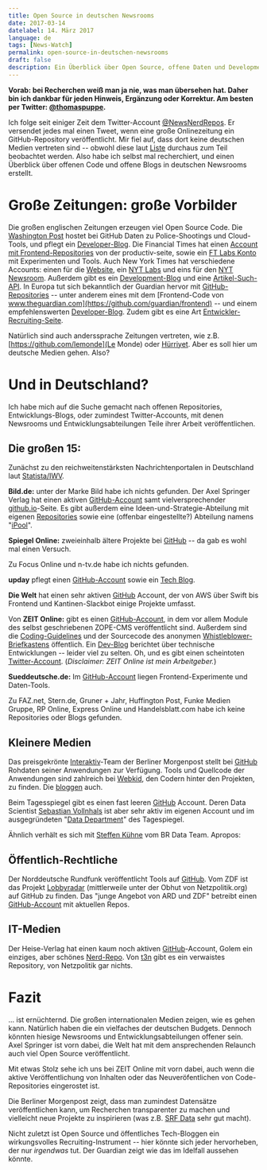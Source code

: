 ```yaml
---
title: Open Source in deutschen Newsrooms
date: 2017-03-14
datelabel: 14. März 2017
language: de
tags: [News-Watch]
permalink: open-source-in-deutschen-newsrooms
draft: false
description: Ein Überblick über Open Source, offene Daten und Development-Blogs aus deutschen Nachrichtenportalen.
---
```


**Vorab: bei Recherchen weiß man ja nie, was man übersehen hat. Daher bin ich dankbar für jeden Hinweis, Ergänzung oder Korrektur. Am besten per Twitter: [@thomaspuppe](https://twitter.com/thomaspuppe).**

Ich folge seit einiger Zeit dem Twitter-Account [@NewsNerdRepos](https://twitter.com/newsnerdrepos). Er versendet jedes mal einen Tweet, wenn eine große Onlinezeitung ein GitHub-Repository veröffentlicht. Mir fiel auf, dass dort keine deutschen Medien vertreten sind -- obwohl diese laut [Liste](https://ifttt.com/p/newsnerdrepos/shared) durchaus zum Teil beobachtet werden. Also habe ich selbst mal recherchiert, und einen Überblick über offenen Code und offene Blogs in deutschen Newsrooms erstellt.

# Große Zeitungen: große Vorbilder

Die großen englischen Zeitungen erzeugen viel Open Source Code. Die [Washington Post](https://github.com/washingtonpost) hostet bei GitHub Daten zu Police-Shootings und Cloud-Tools, und pflegt ein [Developer-Blog](https://developer.washingtonpost.com/pb/blog/). Die Financial Times hat einen [Account mit Frontend-Repositories](https://github.com/Financial-Times) von der productiv-seite, sowie ein [FT Labs Konto](https://github.com/ftlabs) mit Experimenten und Tools. Auch New York Times hat verschiedene Accounts: einen für die [Website](https://github.com/NYTimes), ein [NYT Labs](https://github.com/nytlabs) und eins für den [NYT Newsroom](https://github.com/newsdev). Außerdem gibt es ein [Development-Blog](https://open.blogs.nytimes.com/) und eine [Artikel-Such-API](https://developers.nytimes.com/). In Europa tut sich bekanntlich der Guardian hervor mit [GitHub-Repositories](https://github.com/guardian) -- unter anderem eines mit dem [Frontend-Code von www.theguardian.com](https://github.com/guardian/frontend) -- und einem empfehlenswerten [Developer-Blog](https://www.theguardian.com/info/developer-blog). Zudem gibt es eine Art [Entwickler-Recruiting-Seite](https://developers.theguardian.com/).

Natürlich sind auch anderssprache Zeitungen vertreten, wie z.B. [https://github.com/lemonde](Le Monde) oder [Hürriyet](https://github.com/hurriyet). Aber es soll hier um deutsche Medien gehen. Also?


# Und in Deutschland?

Ich habe mich auf die Suche gemacht nach offenen Repositories, Entwicklungs-Blogs, oder zumindest Twitter-Accounts, mit denen Newsrooms und Entwicklungsabteilungen Teile ihrer Arbeit veröffentlichen.


## Die großen 15:

Zunächst zu den reichweitenstärksten Nachrichtenportalen in Deutschland laut [Statista/IWV](https://de.statista.com/statistik/daten/studie/154154/umfrage/anzahl-der-visits-von-nachrichtenportalen/).

**Bild.de:** unter der Marke Bild habe ich nichts gefunden. Der Axel Springer Verlag hat einen aktiven [GitHub-Account](https://github.com/axelspringer) samt vielversprechender [github.io](https://axelspringer.github.io/)-Seite. Es gibt außerdem eine Ideen-und-Strategie-Abteilung mit eigenen [Repositories](https://github.com/as-ideas) sowie eine (offenbar eingestellte?) Abteilung namens "[iPool](https://github.com/ipool)".

**Spiegel Online:** zweieinhalb ältere Projekte bei [GitHub](https://github.com/spiegelonline) -- da gab es wohl mal einen Versuch.

Zu Focus Online und n-tv.de habe ich nichts gefunden.

**upday** pflegt einen [GitHub-Account](https://github.com/upday) sowie ein [Tech Blog](http://upday.github.io/).

**Die Welt** hat einen sehr aktiven [GitHub](https://github.com/WeltN24) Account, der von AWS über Swift bis Frontend und Kantinen-Slackbot einige Projekte umfasst.

Von **ZEIT Online:** gibt es einen [GitHub-Account](https://github.com/ZeitOnline), in dem vor allem Module des selbst geschriebenen ZOPE-CMS veröffentlicht sind. Außerdem sind die [Coding-Guidelines](https://github.com/ZeitOnline/coding-guidelines) und der Sourcecode des anonymen [Whistleblower-Briefkastens](https://github.com/ZeitOnline/briefkasten) öffentlich. Ein [Dev-Blog](http://blog.zeit.de/dev/) berichtet über technische Entwicklungen -- leider viel zu selten. Oh, und es gibt einen scheintoten [Twitter-Account](https://twitter.com/zeitonline_dev). (_Disclaimer: ZEIT Online ist mein Arbeitgeber._)

**Sueddeutsche.de:** Im [GitHub-Account](https://github.com/sueddeutsche) liegen Frontend-Experimente und Daten-Tools.

Zu FAZ.net, Stern.de, Gruner + Jahr, Huffington Post, Funke Medien Gruppe, RP Online, Express Online und Handelsblatt.com habe ich keine Repositories oder Blogs gefunden.


## Kleinere Medien

Das preisgekrönte [Interaktiv](http://www.morgenpost.de/interaktiv/)-Team der Berliner Morgenpost stellt bei [GitHub](https://github.com/berlinermorgenpost) Rohdaten seiner Anwendungen zur Verfügung. Tools und Quellcode der Anwendungen sind zahlreich bei [Webkid](https://github.com/wbkd), den Codern hinter den Projekten, zu finden. Die [bloggen](https://blog.webkid.io/) auch.

Beim Tagesspiegel gibt es einen fast leeren [GitHub](https://github.com/tagesspiegel) Account. Deren Data Scientist [Sebastian Vollnhals](https://github.com/yetzt) ist aber sehr aktiv im eigenen Account und im ausgegründeten "[Data Department](https://github.com/dsstio)" des Tagespiegel.

Ähnlich verhält es sich mit [Steffen Kühne](https://github.com/stekhn) vom BR Data Team. Apropos:


## Öffentlich-Rechtliche

Der Norddeutsche Rundfunk veröffentlicht Tools auf [GitHub](https://github.com/NorddeutscherRundfunk). Vom ZDF ist das Projekt [Lobbyradar](https://github.com/lobbyradar) (mittlerweile unter der Obhut von Netzpolitik.org) auf GitHub zu finden. Das "junge Angebot von ARD und ZDF" betreibt einen [GitHub-Account](https://github.com/JungesAngebot) mit aktuellen Repos.

## IT-Medien

Der Heise-Verlag hat einen kaum noch aktiven [GitHub](https://github.com/heise)-Account, Golem ein einziges, aber schönes [Nerd-Repo](https://github.com/GolemMediaGmbH/OfficeTemperature). Von [t3n](https://github.com/t3n) gibt es ein verwaistes Repository, von Netzpolitik gar nichts.

# Fazit

... ist ernüchternd. Die großen internationalen Medien zeigen, wie es gehen kann. Natürlich haben die ein vielfaches der deutschen Budgets. Dennoch könnten hiesige Newsrooms und Entwicklungsabteilungen offener sein. Axel Springer ist vorn dabei, die Welt hat mit dem ansprechenden Relaunch auch viel Open Source veröffentlicht.

Mit etwas Stolz sehe ich uns bei ZEIT Online mit vorn dabei, auch wenn die aktive Veröffentlichung von Inhalten oder das Neuveröfentlichen von Code-Repositories eingerostet ist.

Die Berliner Morgenpost zeigt, dass man zumindest Datensätze veröffentlichen kann, um Recherchen transparenter zu machen und vielleicht neue Projekte zu inspirieren (was z.B. [SRF Data](http://srfdata.github.io/) sehr gut macht).

Nicht zuletzt ist Open Source und öffentliches Tech-Bloggen ein wirkungsvolles Recruiting-Instrument -- hier könnte sich jeder hervorheben, der nur _irgendwas_ tut. Der Guardian zeigt wie das im Idelfall aussehen könnte.

